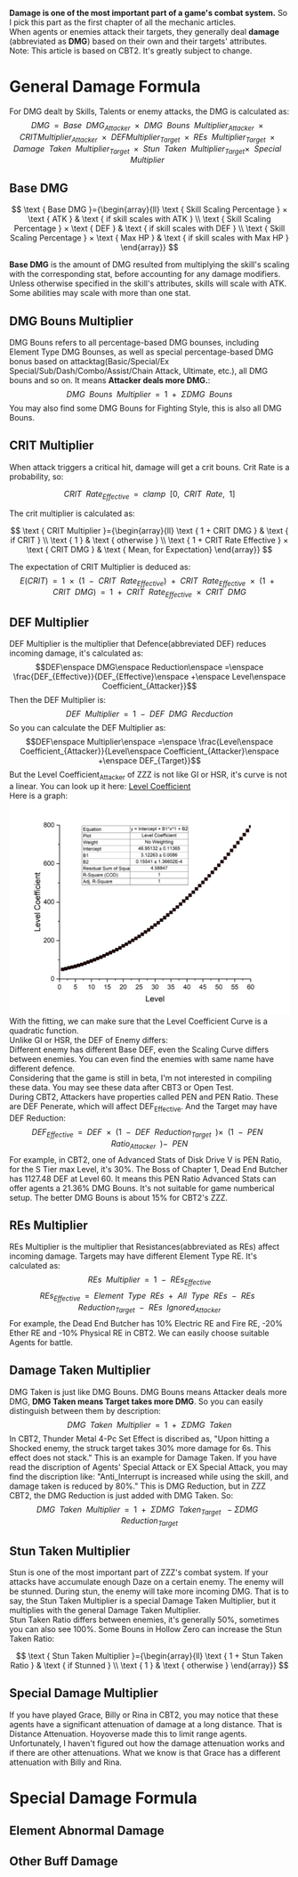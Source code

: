 **Damage is one of the most important part of a game's combat system.** So I pick this part as the first chapter of all the mechanic articles.<br>
When agents or enemies attack their targets, they generally deal **damage** (abbreviated as **DMG**) based on their own and their targets' attributes.<br>
Note: This article is based on CBT2. It's greatly subject to change.<br>
# General Damage Formula
For DMG dealt by Skills, Talents or enemy attacks, the DMG is calculated as:<br>
$$DMG\enspace =\enspace Base\enspace DMG_{Attacker}\enspace ×\enspace DMG\enspace Bouns\enspace Multiplier_{Attacker}\enspace ×\enspace CRIT Multiplier_{Attacker}\enspace ×\enspace DEF Multiplier_{Target}\enspace ×\enspace REs\enspace Multiplier_{Target}\enspace ×\enspace Damage\enspace Taken\enspace Multiplier_{Target}\enspace ×\enspace Stun\enspace Taken\enspace Multiplier_{Target} ×\enspace Special\enspace Multiplier\enspace$$
## Base DMG
$$
\text { Base DMG }={\begin{array}{ll}
\text { Skill Scaling Percentage } × \text { ATK } & \text { if skill scales with ATK } \\
\text { Skill Scaling Percentage } × \text { DEF } & \text { if skill scales with DEF } \\
\text { Skill Scaling Percentage } × \text { Max HP } & \text { if skill scales with Max HP } 
\end{array}}
$$

**Base DMG** is the amount of DMG resulted from multiplying the skill's scaling with the corresponding stat, before accounting for any damage modifiers.<br>
Unless otherwise specified in the skill's attributes, skills will scale with ATK. Some abilities may scale with more than one stat.<br>
## DMG Bouns Multiplier
DMG Bouns refers to all percentage-based DMG bounses, including Element Type DMG Bounses, as well as special percentage-based DMG bonus based on attacktag(Basic/Special/Ex Special/Sub/Dash/Combo/Assist/Chain Attack, Ultimate, etc.), all DMG bouns and so on. It means **Attacker deals more DMG.**:<br>
$$DMG\enspace Bouns\enspace Multiplier\enspace =\enspace 1\enspace +\enspace ΣDMG\enspace Bouns$$
You may also find some DMG Bouns for Fighting Style, this is also all DMG Bouns.
## CRIT Multiplier
When attack triggers a critical hit, damage will get a crit bouns. Crit Rate is a probability, so:<br>

$$ CRIT\enspace Rate_{Effective}\enspace =\enspace clamp\enspace [0,\enspace CRIT\enspace Rate,\enspace 1] $$

The crit multiplier is calculated as:<br>

$$
\text { CRIT Multiplier }={\begin{array}{ll}
\text { 1 + CRIT DMG } & \text { if CRIT } \\
\text { 1 } & \text { otherwise } \\
\text { 1 + CRIT Rate Effective } × \text { CRIT DMG } & \text { Mean, for Expectation} 
\end{array}}
$$

The expectation of CRIT Multiplier is deduced as:<br>
$$E(CRIT)\enspace =\enspace 1\enspace ×\enspace (1\enspace -\enspace CRIT\enspace Rate_{Effective})\enspace +\enspace CRIT\enspace Rate_{Effective}\enspace ×\enspace (1\enspace +\enspace CRIT\enspace DMG)\enspace =\enspace 1\enspace +\enspace CRIT\enspace Rate_{Effective}\enspace ×\enspace CRIT\enspace DMG$$
## DEF Multiplier
DEF Multiplier is the multiplier that Defence(abbreviated DEF) reduces incoming damage, it's calculated as:<br>
$$DEF\enspace DMG\enspace Reduction\enspace =\enspace \frac{DEF_{Effective}}{DEF_{Effective}\enspace +\enspace Level\enspace Coefficient_{Attacker}}$$
Then the DEF Multiplier is:<br>
$$DEF\enspace Multiplier\enspace =\enspace 1\enspace -\enspace DEF\enspace DMG\enspace Recduction$$
So you can calculate the DEF Multiplier as:<br>
$$DEF\enspace Multiplier\enspace =\enspace \frac{Level\enspace Coefficient_{Attacker}}{Level\enspace Coefficient_{Attacker}\enspace +\enspace DEF_{Target}}$$
But the Level Coefficient<sub>Attacker</sub> of ZZZ is not like GI or HSR, it's curve is not a linear. You can look up it here: [Level Coefficient](Level_Coefficient_ZZZ.md)<br>
Here is a graph:<br>
<img src="Level Coefficient.png"></img>
With the fitting, we can make sure that the Level Coefficient Curve is a quadratic function.<br>
Unlike GI or HSR, the DEF of Enemy differs:<br>
Different enemy has different Base DEF, even the Scaling Curve differs between enemies. You can even find the enemies with same name have different defence.<br>
Considering that the game is still in beta, I'm not interested in compiling these data. You may see these data after CBT3 or Open Test.<br>
During CBT2, Attackers have properties called PEN and PEN Ratio. These are DEF Penerate, which will affect DEF<sub>Effective</sub>. And the Target may have DEF Reduction:<br>
$$DEF_{Effective}\enspace =\enspace DEF\enspace ×\enspace (1\enspace -\enspace DEF\enspace Reduction_{Target}\enspace) ×\enspace (1\enspace -\enspace PEN\enspace Ratio_{Attacker}\enspace) -\enspace PEN$$
For example, in CBT2, one of Advanced Stats of Disk Drive Ⅴ is PEN Ratio, for the S Tier max Level, it's 30%. The Boss of Chapter 1, Dead End Butcher has 1127.48 DEF at Level 60. It means this PEN Ratio Advanced Stats can offer agents a 21.36% DMG Bouns. It's not suitable for game numberical setup. The better DMG Bouns is about 15% for CBT2's ZZZ.<br>
## REs Multiplier
REs Multiplier is the multiplier that Resistances(abbreviated as REs) affect incoming damage. Targets may have different Element Type RE. It's calculated as:
$$REs\enspace Multiplier\enspace =\enspace 1\enspace -\enspace REs_{Effective}$$
$$REs_{Effective}\enspace =\enspace Element\enspace Type\enspace REs\enspace +\enspace All\enspace Type\enspace REs\enspace -\enspace REs\enspace Reduction_{Target}\enspace -\enspace REs\enspace Ignored_{Attacker}$$
For example, the Dead End Butcher has 10% Electric RE and Fire RE, -20% Ether RE and -10% Physical RE in CBT2. We can easily choose suitable Agents for battle.
## Damage Taken Multiplier
DMG Taken is just like DMG Bouns. DMG Bouns means Attacker deals more DMG, **DMG Taken means Target takes more DMG**. So you can easily distinguish between them by description:<br>
$$DMG\enspace Taken\enspace Multiplier\enspace =\enspace 1\enspace +\enspace ΣDMG\enspace Taken$$
In CBT2, Thunder Metal 4-Pc Set Effect is discribed as, "Upon hitting a Shocked enemy, the struck target takes 30% more damage for 6s. This effect does not stack." This is an example for Damage Taken.
If you have read the discription of Agents' Special Attack or EX Special Attack, you may find the discription like: "Anti_Interrupt is increased while using the skill, and damage taken is reduced by 80%." This is DMG Reduction, but in ZZZ CBT2, the DMG Reduction is just added with DMG Taken. So:
$$DMG\enspace Taken\enspace Multiplier\enspace =\enspace 1\enspace +\enspace ΣDMG\enspace Taken_{Target}\enspace -ΣDMG\enspace Reduction_{Target}$$
## Stun Taken Multiplier
Stun is one of the most important part of ZZZ's combat system. If your attacks have accumulate enough Daze on a certain enemy. The enemy will be stunned. During stun, the enemy will take more incoming DMG. That is to say, the Stun Taken Multiplier is a special Damage Taken Multiplier, but it multiplies with the general Damage Taken Multiplier.<br>
Stun Taken Ratio differs between enemies, it's generally 50%, sometimes you can also see 100%. Some Bouns in Hollow Zero can increase the Stun Taken Ratio:<br>

$$
\text { Stun Taken Multiplier }={\begin{array}{ll}
\text { 1 + Stun Taken Ratio } & \text { if Stunned } \\
\text { 1 } & \text { otherwise } 
\end{array}}
$$

## Special Damage Multiplier
If you have played Grace, Billy or Rina in CBT2, you may notice that these agents have a significant attenuation of damage at a long distance. That is Distance Attenuation. Hoyoverse made this to limit range agents. Unfortunately, I haven't figured out how the damage attenuation works and if there are other attenuations. What we know is that Grace has a different attenuation with Billy and Rina.
# Special Damage Formula
## Element Abnormal Damage
## Other Buff Damage